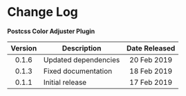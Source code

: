 # Change Log
**Postcss Color Adjuster Plugin**

| Version | Description | Date Released |
|:--------------:|-------------|:---------------:|
| 0.1.6          | Updated dependencies | 20 Feb 2019 |
| 0.1.3          | Fixed documentation | 18 Feb 2019 |
| 0.1.1          | Initial release | 17 Feb 2019 |